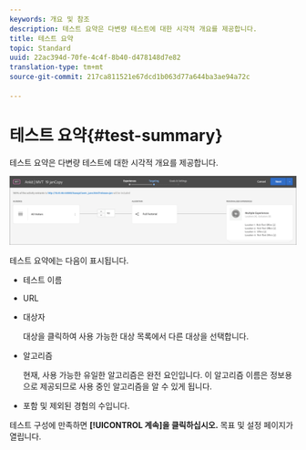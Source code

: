 ```yaml
---
keywords: 개요 및 참조
description: 테스트 요약은 다변량 테스트에 대한 시각적 개요를 제공합니다.
title: 테스트 요약
topic: Standard
uuid: 22ac394d-70fe-4c4f-8b40-d478148d7e82
translation-type: tm+mt
source-git-commit: 217ca811521e67dcd1b063d77a644ba3ae94a72c

---
```



# 테스트 요약{#test-summary}

테스트 요약은 다변량 테스트에 대한 시각적 개요를 제공합니다.

![테스트 요약 대화 상자](/help/c-activities/c-multivariate-testing/t-create-multivariate-test/assets/summary2new.png)

테스트 요약에는 다음이 표시됩니다.

* 테스트 이름
* URL
* 대상자

   대상을 클릭하여 사용 가능한 대상 목록에서 다른 대상을 선택합니다.
* 알고리즘

   현재, 사용 가능한 유일한 알고리즘은 완전 요인입니다. 이 알고리즘 이름은 정보용으로 제공되므로 사용 중인 알고리즘을 알 수 있게 됩니다.
* 포함 및 제외된 경험의 수입니다.

테스트 구성에 만족하면 **[!UICONTROL 계속]을 클릭하십시오.** 목표 및 설정 페이지가 열립니다.
